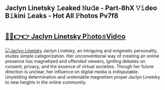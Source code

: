 ## Jaclyn Linetsky 𝙻eaked 𝙽u𝚍e - Part-8hX 𝚅𝚒deo B𝚒kini 𝙻eaks - Hot All 𝙿hotos Pv7f8

# <h2><a href="http://ld65ya.urlbe.top/?page=Jaclyn+Linetsky">🔗🔗👉👉 Jaclyn Linetsky P𝚑oto𝚜Vid𝚎o</a></h2>

[![Jaclyn Linetsky](https://i.imgur.com/eBuTRDB.gif)](http://ld65ya.urlbe.top/?page=Jaclyn+Linetsky)
Jaclyn Linetsky, an intriguing and enigmatic personality, eludes simple categorization. Her unconventional way of creating an online presence has magnetized and offended viewers, igniting debates on consent, privacy, and the essence of virtual societies. Though her future direction is unclear, her influence on digital media is indisputable. Unyielding determination and undeniable magnetism propel Jaclyn Linetsky to new heights in the online community.
